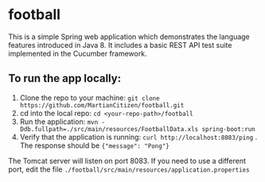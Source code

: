 # football
This is a simple Spring web application which demonstrates the language features introduced in Java 8. It includes a basic REST API test suite implemented in  the Cucumber framework.

## To run the app locally:

1. Clone the repo to your machine: `git clone https://github.com/MartianCitizen/football.git`
2. cd into the local repo: `cd <your-repo-path>/football`
3. Run the application: `mvn -Ddb.fullpath=./src/main/resources/FootballData.xls spring-boot:run`
4. Verify that the application is running: `curl http://localhost:8083/ping` . The response should be `{"message": "Pong"}`

The Tomcat server will listen on port 8083. If you need to use a different port, edit the file `./football/src/main/resources/application.properties`


